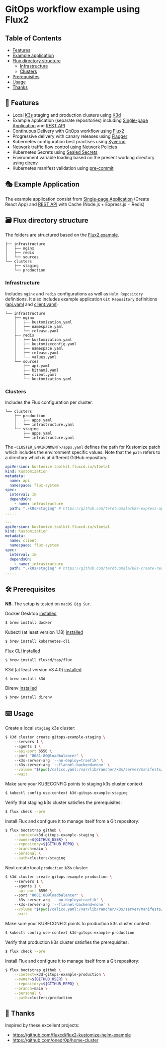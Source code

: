 # GitOps workflow example using Flux2

<!-- TABLE OF CONTENTS -->
## Table of Contents 
* [Features](#rocket-features)
* [Example application](#performing_arts-example-application)
* [Flux directory structure](#card_file_box-flux-directory-structure)
  * [Infrastructure](#infrastructure)
  * [Clusters](#clusters)
* [Prerequisites](#hammer_and_wrench-prerequisites)
* [Usage](#keyboard-usage)
* [Thanks](#pray-thanks)

<!-- FEATURES -->
## :rocket: Features
- Local [K3s](https://github.com/rancher/k3s) staging and production clusters  using [K3d](https://github.com/rancher/k3d)
- Example application (separate repositories) including [Single-page Application](https://github.com/terotuomala/k8s-create-react-app-example) and [REST API](https://github.com/terotuomala/k8s-express-api-example)
- Continuous Delivery with GitOps workflow using [Flux2](https://github.com/fluxcd/flux2)
- Progressive delivery with canary releases using [Flagger](https://github.com/weaveworks/flagger)
- Kubernetes configuration best practises using [Kyverno](https://github.com/kyverno/kyverno)
- Network traffic flow control using [Network Policies](https://kubernetes.io/docs/concepts/services-networking/network-policies/)
- Kubernetes Secrets using [Sealed Secrets](https://github.com/bitnami-labs/sealed-secrets)
- Environment variable loading based on the present working directory using [direnv](https://github.com/direnv/direnv)
- Kubernetes manifest validation using [pre-commit](https://github.com/pre-commit/pre-commit)

<!-- EXMAPLE APPLICATION -->
## :performing_arts: Example Application
The example application consist from [Single-page Application](https://github.com/terotuomala/k8s-create-react-app-example) (Create React App) and [REST API](https://github.com/terotuomala/k8s-express-api-example) with Cache (Node.js + Express.js + Redis)

<!-- FLUX DIRECTORY STRUCTURE -->
## :card_file_box: Flux directory structure
The folders are structured based on the [Flux2 example](https://github.com/fluxcd/flux2-kustomize-helm-example).

```
├── infrastructure
│   ├── nginx
│   ├── redis
│   └── sources
└── clusters
    ├── staging
    └── production
```
### Infrastructure
Includes `nginx` and `redis` configurations as well as `Helm Repository` definitions. It also includes example application `Git Repository` definitions ([api.yaml](https://github.com/terotuomala/gitops-flux2-example/blob/main/infrastructure/sources/api.yaml) and [client.yaml](https://github.com/terotuomala/gitops-flux2-example/blob/main/infrastructure/sources/client.yaml))

```
└── infrastructure
    ├── nginx
    │   ├── kustomization.yaml
    │   ├── namespace.yaml
    │   └── release.yaml
    ├── redis
    │   ├── kustomization.yaml
    │   ├── kustomizeconfig.yaml
    │   ├── namespace.yaml
    │   ├── release.yaml
    │   └── values.yaml
    └── sources
        ├── api.yaml
        ├── bitnami.yaml
        ├── client.yaml
        └── kustomization.yaml
```

### Clusters
Includes the Flux configuration per cluster.

```
└── clusters
    ├── production
    │   ├── apps.yaml
    │   └── infrastructure.yaml
    └── staging
        ├── apps.yaml
        └── infrastructure.yaml
```

The `<CLUSTER_ENVIRONMENT>/apps.yaml` defines the path for Kustomize patch which includes the environment specific values. Note that the `path` refers to a directory which is at different GitHub repository.

```yaml
apiVersion: kustomize.toolkit.fluxcd.io/v1beta1
kind: Kustomization
metadata:
  name: api
  namespace: flux-system
spec:
  interval: 1m
  dependsOn:
    - name: infrastructure
  path: "./k8s/staging" # https://github.com/terotuomala/k8s-express-api-example/tree/main/k8s/staging
.....

---
apiVersion: kustomize.toolkit.fluxcd.io/v1beta1
kind: Kustomization
metadata:
  name: client
  namespace: flux-system
spec:
  interval: 1m
  dependsOn:
    - name: infrastructure
  path: "./k8s/staging" # https://github.com/terotuomala/k8s-create-react-app-example/tree/main/k8s/staging
.....
```

<!-- PREREQUISITES -->
## :hammer_and_wrench: Prerequisites
**NB.** The setup is tested on `macOS Big Sur`.

Docker Desktop [installed](https://hub.docker.com/editions/community/docker-ce-desktop-mac/)
```sh
$ brew install docker
```

Kubectl (at least version 1.18) [installed](https://kubernetes.io/docs/tasks/tools/install-kubectl/)
```sh
$ brew install kubernetes-cli
```

Flux CLI [installed](https://toolkit.fluxcd.io/guides/installation/)
```sh
$ brew install fluxcd/tap/flux
```

K3d (at least version v3.4.0) [installed](https://github.com/rancher/k3d)
```sh
$ brew install k3d
```

Direnv [installed](https://direnv.net/docs/installation.html)
```sh
$ brew install direnv
```

<!-- USAGE -->
## :keyboard: Usage
Create a local `staging` k3s cluster:
```sh
$ k3d cluster create gitops-example-staging \ 
    --servers 1 \ 
    --agents 1 \
    --api-port 6550 \ 
    --port "8081:80@loadbalancer" \ 
    --k3s-server-arg '--no-deploy=traefik' \ 
    --k3s-server-arg '--flannel-backend=none' \
    --volume "$(pwd)/calico.yaml:/var/lib/rancher/k3s/server/manifests/calico.yaml" \
    --wait
```
Make sure your KUBECONFIG points to staging k3s cluster context:
```sh
$ kubectl config use-context k3d-gitops-example-staging
```
Verify that staging k3s cluster satisfies the prerequisites:
```sh
$ flux check --pre
```
Install Flux and configure it to manage itself from a Git repository:
```sh
$ flux bootstrap github \
    --context=k3d-gitops-example-staging \
    --owner=${GITHUB_USER} \
    --repository=${GITHUB_REPO} \
    --branch=main \
    --personal \
    --path=clusters/staging
```
Next create local `production` k3s cluster:
```sh
$ k3d cluster create gitops-example-production \ 
    --servers 1 \ 
    --agents 1 \
    --api-port 6550 \ 
    --port "8081:80@loadbalancer" \ 
    --k3s-server-arg '--no-deploy=traefik' \ 
    --k3s-server-arg '--flannel-backend=none' \
    --volume "$(pwd)/calico.yaml:/var/lib/rancher/k3s/server/manifests/calico.yaml" \
    --wait
```
Make sure your KUBECONFIG points to production k3s cluster context:
```sh
$ kubectl config use-context k3d-gitops-example-production
```
Verify that production k3s cluster satisfies the prerequisites:
```sh
$ flux check --pre
```
Install Flux and configure it to manage itself from a Git repository:
```sh
$ flux bootstrap github \
    --context=k3d-gitops-example-production \
    --owner=${GITHUB_USER} \
    --repository=${GITHUB_REPO} \
    --branch=main \
    --personal \
    --path=clusters/production
```

<!-- THANKS -->
## :pray: Thanks
Inspired by these excellent projects: 
- https://github.com/fluxcd/flux2-kustomize-helm-example
- https://github.com/onedr0p/home-cluster

